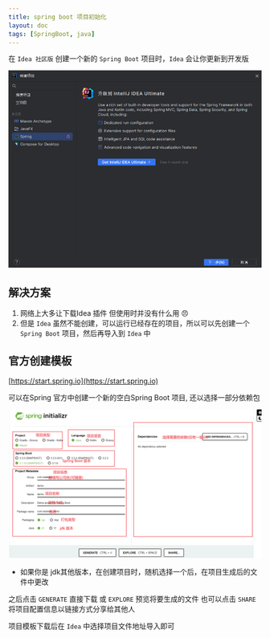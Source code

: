 ```yaml
---
title: spring boot 项目初始化
layout: doc
tags: [SpringBoot, java]
---
```


在 `Idea 社区版` 创建一个新的 `Spring Boot` 项目时，`Idea` 会让你更新到开发版

![原因](/images/spring/problem.png)

## 解决方案

1. 网络上大多让下载Idea 插件 但使用时并没有什么用 :angry:
2. 但是 `Idea` 虽然不能创建，可以运行已经存在的项目，所以可以先创建一个 `Spring Boot` 项目，然后再导入到 `Idea` 中 

## 官方创建模板
[https://start.spring.io](https://start.spring.io)

可以在Spring 官方中创建一个新的空白Spring Boot 项目, 还以选择一部分依赖包

![原因](/images/spring/initializer.png)

* 如果你是 jdk其他版本，在创建项目时，随机选择一个后，在项目生成后的文件中更改

之后点击 `GENERATE` 直接下载 或 `EXPLORE` 预览将要生成的文件
也可以点击 `SHARE` 将项目配置信息以链接方式分享给其他人

项目模板下载后在 `Idea` 中选择项目文件地址导入即可
